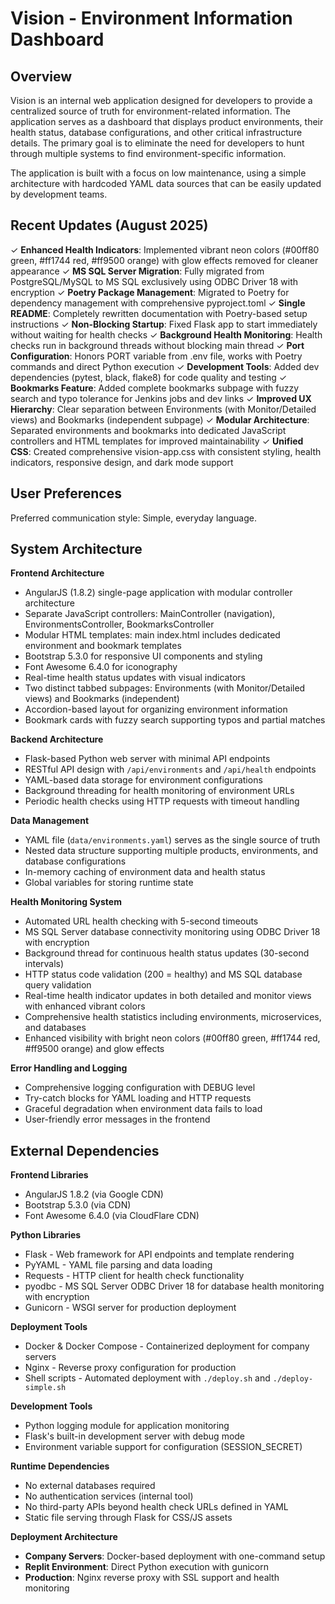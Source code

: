 # Vision - Environment Information Dashboard

## Overview

Vision is an internal web application designed for developers to provide a centralized source of truth for environment-related information. The application serves as a dashboard that displays product environments, their health status, database configurations, and other critical infrastructure details. The primary goal is to eliminate the need for developers to hunt through multiple systems to find environment-specific information.

The application is built with a focus on low maintenance, using a simple architecture with hardcoded YAML data sources that can be easily updated by development teams.

## Recent Updates (August 2025)

✓ **Enhanced Health Indicators**: Implemented vibrant neon colors (#00ff80 green, #ff1744 red, #ff9500 orange) with glow effects removed for cleaner appearance
✓ **MS SQL Server Migration**: Fully migrated from PostgreSQL/MySQL to MS SQL exclusively using ODBC Driver 18 with encryption
✓ **Poetry Package Management**: Migrated to Poetry for dependency management with comprehensive pyproject.toml
✓ **Single README**: Completely rewritten documentation with Poetry-based setup instructions
✓ **Non-Blocking Startup**: Fixed Flask app to start immediately without waiting for health checks
✓ **Background Health Monitoring**: Health checks run in background threads without blocking main thread
✓ **Port Configuration**: Honors PORT variable from .env file, works with Poetry commands and direct Python execution
✓ **Development Tools**: Added dev dependencies (pytest, black, flake8) for code quality and testing
✓ **Bookmarks Feature**: Added complete bookmarks subpage with fuzzy search and typo tolerance for Jenkins jobs and dev links
✓ **Improved UX Hierarchy**: Clear separation between Environments (with Monitor/Detailed views) and Bookmarks (independent subpage)
✓ **Modular Architecture**: Separated environments and bookmarks into dedicated JavaScript controllers and HTML templates for improved maintainability
✓ **Unified CSS**: Created comprehensive vision-app.css with consistent styling, health indicators, responsive design, and dark mode support

## User Preferences

Preferred communication style: Simple, everyday language.

## System Architecture

**Frontend Architecture**
- AngularJS (1.8.2) single-page application with modular controller architecture
- Separate JavaScript controllers: MainController (navigation), EnvironmentsController, BookmarksController
- Modular HTML templates: main index.html includes dedicated environment and bookmark templates
- Bootstrap 5.3.0 for responsive UI components and styling
- Font Awesome 6.4.0 for iconography
- Real-time health status updates with visual indicators
- Two distinct tabbed subpages: Environments (with Monitor/Detailed views) and Bookmarks (independent)
- Accordion-based layout for organizing environment information
- Bookmark cards with fuzzy search supporting typos and partial matches

**Backend Architecture**
- Flask-based Python web server with minimal API endpoints
- RESTful API design with `/api/environments` and `/api/health` endpoints
- YAML-based data storage for environment configurations
- Background threading for health monitoring of environment URLs
- Periodic health checks using HTTP requests with timeout handling

**Data Management**
- YAML file (`data/environments.yaml`) serves as the single source of truth
- Nested data structure supporting multiple products, environments, and database configurations
- In-memory caching of environment data and health status
- Global variables for storing runtime state

**Health Monitoring System**
- Automated URL health checking with 5-second timeouts
- MS SQL Server database connectivity monitoring using ODBC Driver 18 with encryption
- Background thread for continuous health status updates (30-second intervals)
- HTTP status code validation (200 = healthy) and MS SQL database query validation
- Real-time health indicator updates in both detailed and monitor views with enhanced vibrant colors
- Comprehensive health statistics including environments, microservices, and databases
- Enhanced visibility with bright neon colors (#00ff80 green, #ff1744 red, #ff9500 orange) and glow effects

**Error Handling and Logging**
- Comprehensive logging configuration with DEBUG level
- Try-catch blocks for YAML loading and HTTP requests
- Graceful degradation when environment data fails to load
- User-friendly error messages in the frontend

## External Dependencies

**Frontend Libraries**
- AngularJS 1.8.2 (via Google CDN)
- Bootstrap 5.3.0 (via CDN)
- Font Awesome 6.4.0 (via CloudFlare CDN)

**Python Libraries**
- Flask - Web framework for API endpoints and template rendering
- PyYAML - YAML file parsing and data loading
- Requests - HTTP client for health check functionality
- pyodbc - MS SQL Server ODBC Driver 18 for database health monitoring with encryption
- Gunicorn - WSGI server for production deployment

**Deployment Tools**
- Docker & Docker Compose - Containerized deployment for company servers
- Nginx - Reverse proxy configuration for production
- Shell scripts - Automated deployment with `./deploy.sh` and `./deploy-simple.sh`

**Development Tools**
- Python logging module for application monitoring
- Flask's built-in development server with debug mode
- Environment variable support for configuration (SESSION_SECRET)

**Runtime Dependencies**
- No external databases required
- No authentication services (internal tool)
- No third-party APIs beyond health check URLs defined in YAML
- Static file serving through Flask for CSS/JS assets

**Deployment Architecture**
- **Company Servers**: Docker-based deployment with one-command setup
- **Replit Environment**: Direct Python execution with gunicorn
- **Production**: Nginx reverse proxy with SSL support and health monitoring